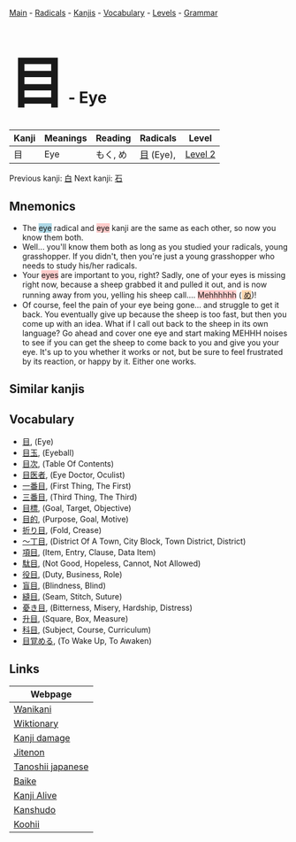 <style> bigfont {font-size: 100px}</style>
[Main](../index.md) -
[Radicals](../radicals.md) -
[Kanjis](../kanjis.md) -
[Vocabulary](../vocabulary.md) -
[Levels](../levels.md) -
[Grammar](../grammar.md)
# <bigfont> 目</bigfont> - Eye 

| Kanji | Meanings | Reading | Radicals | Level |
| --- | --- | --- | --- | --- |
| 目 | Eye | もく, め | [目](../radicals/目.md) (Eye),  | [Level 2](../levels/wk_level2.md) |

Previous kanji: [白](白.md) Next kanji: [石](石.md) 

## Mnemonics
 * The <span style="background-color:#ADD8E6"> eye</span> radical and <span style="background-color:#ffcccb"> eye</span> kanji are the same as each other, so now you know them both.
* Well... you'll know them both as long as you studied your radicals, young grasshopper. If you didn't, then you're just a young grasshopper who needs to study his/her radicals.
* Your <span style="background-color:#ffcccb"> eyes</span> are important to you, right? Sadly, one of your eyes is missing right now, because a sheep grabbed it and pulled it out, and is now running away from you, yelling his sheep call.... <span style="background-color:#ffcccb"> Mehhhhhh</span> (<span style="background-color:#fed8b1"> [め](https://jisho.org/search/め)</span>)!
* Of course, feel the pain of your eye being gone... and struggle to get it back. You eventually give up because the sheep is too fast, but then you come up with an idea. What if I call out back to the sheep in its own language? Go ahead and cover one eye and start making MEHHH noises to see if you can get the sheep to come back to you and give you your eye. It's up to you whether it works or not, but be sure to feel frustrated by its reaction, or happy by it. Either one works.


## Similar kanjis
 


## Vocabulary
 * [目](../vocabulary/目.md), (Eye)
* [目玉](../vocabulary/目.md), (Eyeball)
* [目次](../vocabulary/目.md), (Table Of Contents)
* [目医者](../vocabulary/目.md), (Eye Doctor, Oculist)
* [一番目](../vocabulary/目.md), (First Thing, The First)
* [三番目](../vocabulary/目.md), (Third Thing, The Third)
* [目標](../vocabulary/目.md), (Goal, Target, Objective)
* [目的](../vocabulary/目.md), (Purpose, Goal, Motive)
* [折り目](../vocabulary/目.md), (Fold, Crease)
* [〜丁目](../vocabulary/目.md), (District Of A Town, City Block, Town District, District)
* [項目](../vocabulary/目.md), (Item, Entry, Clause, Data Item)
* [駄目](../vocabulary/目.md), (Not Good, Hopeless, Cannot, Not Allowed)
* [役目](../vocabulary/目.md), (Duty, Business, Role)
* [盲目](../vocabulary/目.md), (Blindness, Blind)
* [縫目](../vocabulary/目.md), (Seam, Stitch, Suture)
* [憂き目](../vocabulary/目.md), (Bitterness, Misery, Hardship, Distress)
* [升目](../vocabulary/目.md), (Square, Box, Measure)
* [科目](../vocabulary/目.md), (Subject, Course, Curriculum)
* [目覚める](../vocabulary/目.md), (To Wake Up, To Awaken)



## Links 

| Webpage |
| --- |
| [Wanikani          ](https://www.wanikani.com/kanji/目) |
| [Wiktionary        ](https://en.wiktionary.org/wiki/目) |
| [Kanji damage      ](http://www.kanjidamage.com/kanji/search?utf8=✓&q=目) |
| [Jitenon           ](https://jitenon.com/kanji/目) |
| [Tanoshii japanese ](https://www.tanoshiijapanese.com/dictionary/kanji.cfm?k=目) |
| [Baike             ](https://baike.baidu.com/item/目) |
| [Kanji Alive       ](https://app.kanjialive.com/目) |
| [Kanshudo          ](https://www.kanshudo.com/searchmn?q=目) |
| [Koohii            ](https://kanji.koohii.com/study/kanji/目) |

